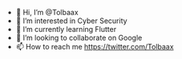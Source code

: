 - 👋 Hi, I’m @Tolbaax
- 👀 I’m interested in Cyber Security
- 🌱 I’m currently learning Flutter
- 💞️ I’m looking to collaborate on Google
- 📫 How to reach me https://twitter.com/Tolbaax

<!---
Tolbaax/Tolbaax is a ✨ special ✨ repository because its `README.md` (this file) appears on your GitHub profile.
You can click the Preview link to take a look at your changes.
--->
